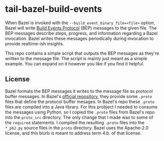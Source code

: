 # tail-bazel-build-events

When Bazel is invoked with the `--build_event_binary_file=<file>` option, Bazel
will write [Build Events Protocol](https://bazel.build/remote/bep) (BEP)
messages to the given file. The BEP messages describe steps, progress, and
information regarding a Bazel invocation. Bazel writes these messages
periodically during invocation to provide realtime-ish insights.

This repo contains a simple script that outputs the BEP messages as they're
written to the message file. The script is mainly just meant as a simple
example. You can expand on it however you like if you find it helpful.

## License

Bazel formats the BEP messages it writes to the message file as protocol buffer
messages. In Bazel's [official
repository](https://github.com/bazelbuild/bazel/tree/release-6.5.0), they
provide some `.proto` files that define the protocol buffer mesages. In Bazel's
repo these `.proto` files are compiled into a Java library. For this probject I
needed to consume the messages using Python, so I copied the `.proto` files
from Bazel's repo into the `proto_src` directory. The only change that I made
was to some of the `required` statements. I compiled the resulting `.proto`
files into the `*_pb2.py` source files in the `proto` directory. Bazel uses the
Apache-2.0 license, and this blurb is meant to address term 4.b. of that
license.

